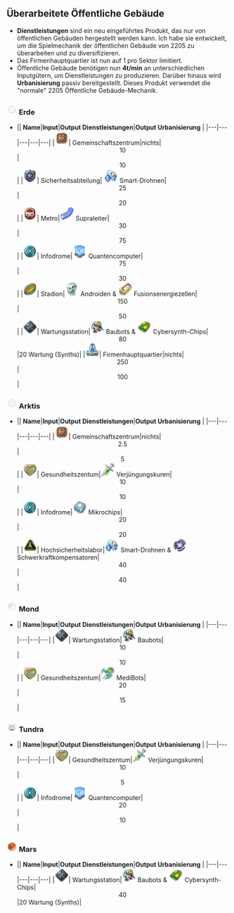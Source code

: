 ## Überarbeitete Öffentliche Gebäude
  - **Dienstleistungen** sind ein neu eingeführtes Produkt, das nur von öffentlichen Gebäuden hergestellt werden kann. Ich habe sie entwickelt, um die Spielmechanik der öffentlichen Gebäude von 2205 zu überarbeiten und zu diversifizieren.
  - Das Firmenhauptquartier ist nun auf 1 pro Sektor limitiert.
  - Öffentliche Gebäude benötigen nun **4t/min** an unterschiedlichen Inputgütern, um Dienstleistungen zu produzieren. Darüber hinaus wird **Urbanisierung** passiv bereitgestellt. Dieses Produkt verwendet die "normale" 2205 Öffentliche Gebäude-Mechanik.

### <img src="../../_media/icons/icon_earth_goods_round.png" height="24" /> Erde
- || **Name**|**Input**|**Output Dienstleistungen**|**Output Urbanisierung** |
|---|---|---|---|---|
|<img src="../../_media/icons/A6_CommunityCenter.png" height="32" />| Gemeinschaftszentrum|nichts|<div align=center>10</div>|<div align=center>10</div>|
|<img src="../../_media/icons/A6_SecurityDepartment.png" height="32" />| Sicherheitsabteilung| <img src="../../_media/icons/A6_smart_drones.png" height="32" /> Smart-Drohnen|<div align=center>25</div>|<div align=center>20</div>|
|<img src="../../_media/icons/A6_mobility.png" height="32" />| Metro|<img src="../../_media/icons/A6_super_conductors.png" height="32" /> Supraleiter|<div align=center>30</div>|<div align=center>75</div>|
|<img src="../../_media/icons/A6_Infodrome.png" height="32" />| Infodrome|<img src="../../_media/icons/A6_Quantum_Computers.png" height="32" /> Quantencomputer|<div align=center>75</div>|<div align=center>30</div>|
|<img src="../../_media/icons/A6_recreation.png" height="32" />| Stadion|<img src="../../_media/icons/A6_androids.png" height="32" /> Androiden & <img src="../../_media/icons/A6_FusionPowerCells.png" height="32" /> Fusionsenergiezellen|<div align=center>150</div>|<div align=center>50</div>|
|<img src="../../_media/icons/A6_colony_safety.png" height="32" />| Wartungsstation|<img src="../../_media/icons/A6_construct_o_bots.png" height="32" /> Baubots & <img src="../../_media/icons/A6_cybersynth_circuits.png" height="32" /> Cybersynth-Chips|<div align=center>80</div>|20 Wartung (Synths)|
|<img src="../../_media/icons/A6_CorporationHQ.png" height="32" />| Firmenhauptquartier|nichts|<div align=center>250</div>|<div align=center>100</div>|

### <img src="../../_media/icons/icon_polar_goods_round.png" height="24" /> Arktis
- || **Name**|**Input**|**Output Dienstleistungen**|**Output Urbanisierung** |
|---|---|---|---|---|
|<img src="../../_media/icons/A6_CommunityCenter.png" height="32" />| Gemeinschaftszentrum|nichts|<div align=center>2.5</div>|<div align=center>5</div>|
|<img src="../../_media/icons/A6_HealthCenter.png" height="32" />| Gesundheitszentum|<img src="../../_media/icons/A6_rejuvenators.png" height="32" /> Verjüngungskuren|<div align=center>10</div>|<div align=center>10</div>|
|<img src="../../_media/icons/A6_Infodrome.png" height="32" />| Infodrome|<img src="../../_media/icons/A6_microchips.png" height="32" /> Mikrochips|<div align=center>20</div>|<div align=center>20</div>|
|<img src="../../_media/icons/A6_forbidden_science.png" height="32" />| Hochsicherheitslabor|<img src="../../_media/icons/A6_smart_drones.png" height="32" /> Smart-Drohnen & <img src="../../_media/icons/A6_Anti-GravCompensators.png" height="32" /> Schwerkraftkompensatoren|<div align=center>40</div>|<div align=center>40</div>|


### <img src="../../_media/icons/icon_moon_goods_round.png" height="24" /> Mond
- || **Name**|**Input**|**Output Dienstleistungen**|**Output Urbanisierung** |
|---|---|---|---|---|
|<img src="../../_media/icons/A6_colony_safety.png" height="32" />| Wartungsstation|<img src="../../_media/icons/A6_construct_o_bots.png" height="32" /> Baubots|<div align=center>10</div>|<div align=center>10</div>|
|<img src="../../_media/icons/A6_HealthCenter.png" height="32" />| Gesundheitszentum|<img src="../../_media/icons/A6_medibots.png" height="32" /> MediBots|<div align=center>20</div>|<div align=center>15</div>|

### <img src="../../_media/icons/icon_arctic_custodians.png" height="24" /> Tundra
- || **Name**|**Input**|**Output Dienstleistungen**|**Output Urbanisierung** |
|---|---|---|---|---|
|<img src="../../_media/icons/A6_HealthCenter.png" height="32" />| Gesundheitszentum|<img src="../../_media/icons/A6_rejuvenators.png" height="32" /> Verjüngungskuren|<div align=center>10</div>|<div align=center>5</div>|
|<img src="../../_media/icons/A6_Infodrome.png" height="32" />| Infodrome|<img src="../../_media/icons/A6_Quantum_Computers.png" height="32" /> Quantencomputer|<div align=center>20</div>|<div align=center>10</div>|

### <img src="../../_media/icons/icon_mars.png" height="24" /> Mars
- || **Name**|**Input**|**Output Dienstleistungen**|**Output Urbanisierung** |
|---|---|---|---|---|
|<img src="../../_media/icons/A6_colony_safety.png" height="32" />| Wartungsstation|<img src="../../_media/icons/A6_construct_o_bots.png" height="32" /> Baubots & <img src="../../_media/icons/A6_cybersynth_circuits.png" height="32" /> Cybersynth-Chips|<div align=center>40</div>|20 Wartung (Synths)|